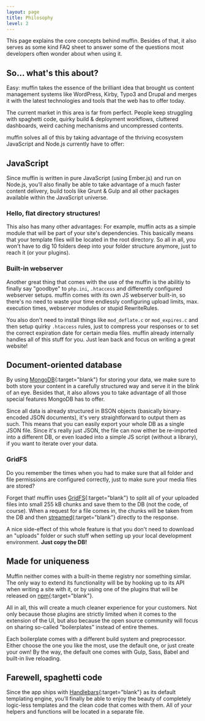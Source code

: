```yaml
---
layout: page
title: Philosophy
level: 2
---
```


This page explains the core concepts behind muffin. Besides of that, it also serves as some kind FAQ sheet to answer some of the questions most developers often wonder about when using it.

## So... what's this about?

Easy: muffin takes the essence of the brilliant idea that brought us content management systems like WordPress, Kirby, Typo3 and Drupal and merges it with the latest technologies and tools that the web has to offer today.

The current market in this area is far from perfect. People keep struggling with spaghetti code, quirky build & deployment workflows, cluttered dashboards, weird caching mechanisms and uncompressed contents.

muffin solves all of this by taking advantage of the thriving ecosystem JavaScript and Node.js currently have to offer:

## JavaScript

Since muffin is written in pure JavaScript (using Ember.js) and run on Node.js, you’ll also finally be able to take advantage of a much faster content delivery, build tools like Grunt & Gulp and all other packages available within the JavaScript universe.

### Hello, flat directory structures!

This also has many other advantages: For example, muffin acts as a simple module that will be part of your site's dependencies. This basically means that your template files will be located in the root directory. So all in all, you won't have to dig 10 folders deep into your folder structure anymore, just to reach it (or your plugins).

### Built-in webserver

Another great thing that comes with the use of the muffin is the abilitiy to finally say "goodbye" to `php.ini`, `.htaccess` and differently configured webserver setups. muffin comes with its own JS webserver built-in, so there's no need to waste your time endlessly configuring upload limits, max. execution times, webserver modules or stupid RewriteRules.

You also don't need to install things like `mod_deflate.c` or `mod_expires.c` and then setup quirky `.htaccess` rules, just to compress your responses or to set the correct expiration date for certain media files. muffin already internally handles all of this stuff for you. Just lean back and focus on writing a great website!

## Document-oriented database

By using [MongoDB](https://www.mongodb.org/){:target="blank"} for storing your data, we make sure to both store your content in a carefully structured way and serve it in the blink of an eye. Besides that, it also allows you to take advantage of all those special features MongoDB has to offer.

Since all data is already structured in BSON objects (basically binary-encoded JSON documents), it's very straightforward to output them as such. This means that you can easily export your whole DB as a single JSON file. Since it's really just JSON, the file can now either be re-imported into a different DB, or even loaded into a simple JS script (without a library), if you want to iterate over your data.

### GridFS

Do you remember the times when you had to make sure that all folder and file permissions are configured correctly, just to make sure your media files are stored?

Forget that! muffin uses [GridFS](https://docs.mongodb.org/manual/core/gridfs/){:target="blank"} to split all of your uploaded files into small 255 kB chunks and save them to the DB (not the code, of course). When a request for a file comes in, the chunks will be taken from the DB and then [streamed](http://maxogden.com/node-streams.html){:target="blank"} directly to the response.

A nice side-effect of this whole feature is that you don't need to download an "uploads" folder or such stuff when setting up your local development environment. **Just copy the DB!**

## Made for uniqueness

Muffin neither comes with a built-in theme registry nor something similar. The only way to extend its functionality will be by hooking up to its API when writing a site with it, or by using one of the plugins that will be released on [npm](https://www.npmjs.com/){:target="blank"}.

All in all, this will create a much cleaner experience for your customers. Not only because those plugins are strictly limited when it comes to the extension of the UI, but also because the open source community will focus on sharing so-called "boilerplates" instead of entire themes.

Each boilerplate comes with a different build system and preprocessor. Either choose the one you like the most, use the default one, or just create your own! By the way, the default one comes with Gulp, Sass, Babel and built-in live reloading.

## Farewell, spaghetti code

Since the app ships with [Handlebars](http://handlebarsjs.com/){:target="blank"} as its default templating engine, you’ll finally be able to enjoy the beauty of completely logic-less templates and the clean code that comes with them. All of your helpers and functions will be located in a separate file.
